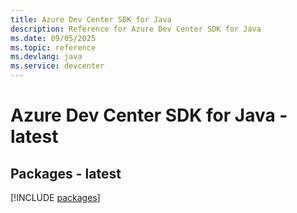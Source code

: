 ```yaml
---
title: Azure Dev Center SDK for Java
description: Reference for Azure Dev Center SDK for Java
ms.date: 09/05/2025
ms.topic: reference
ms.devlang: java
ms.service: devcenter
---
```

# Azure Dev Center SDK for Java - latest
## Packages - latest
[!INCLUDE [packages](dev-center-index.md)]